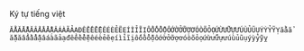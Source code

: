 Ký tự tiếng việt

`ẮẰẲẴẶĂẤẦẨẪẬÂÁÀÃẢẠĐẾỀỂỄỆÊÉÈẺẼẸÍÌỈĨỊỐỒỔỖỘÔỚỜỞỠỢƠÓÒÕỎỌỨỪỬỮỰƯÚÙỦŨỤÝỲỶỸỴắằẳẵặăấầẩẫậâáàãảạđếềểễệêéèẻẽẹíìỉĩịốồổỗộôớờởỡợơóòõỏọứừửữựưúùủũụýỳỷỹỵ`
